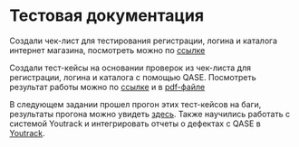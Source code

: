 # Тестовая документация

Создали чек-лист для тестирования регистрации, логина и каталога интернет магазина, посмотреть можно по [ссылке](https://docs.google.com/spreadsheets/d/19p6LWW8atAaQox5C4h91zBdyFSMlyklsRzD2Ip5-e-M/edit?usp=sharing)

Создали тест-кейсы на основании проверок из чек-листа для регистрации, логина и каталога с помощью QASE. Посмотреть результат работы можно по [ссылке](https://app.qase.io/project/G8?author=251&previewMode=side&suite=87) и в [pdf-файле](https://github.com/larionovana/docs/blob/main/QASE%20test.pdf)

В следующем задании прошел прогон этих тест-кейсов на баги, результаты прогона можно увидеть [здесь](https://github.com/larionovana/docs/blob/main/%D0%A2%D0%B5%D1%81%D1%82%D0%BE%D0%B2%D1%8B%D0%B9%20%D0%BF%D1%80%D0%BE%D0%B3%D0%BE%D0%BD.pdf). Также научились работать с системой Youtrack и интегрировать отчеты о дефектах с QASE в [Youtrack](https://github.com/larionovana/docs/blob/main/%D0%9E%D1%82%D1%87%D0%B5%D1%82%D1%8B%20%D0%BE%20%D0%B4%D0%B5%D1%84%D0%B5%D0%BA%D1%82%D0%B5.xlsx). 
